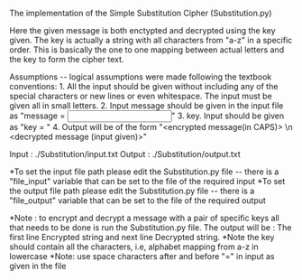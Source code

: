 The implementation of the Simple Substitution Cipher (Substitution.py)

Here the given message is both enctypted and decrypted using the key given. The key is actually a string with all characters from "a-z" in a specific order. This is basically the one to one mapping between actual letters and the key to form the cipher text.

Assumptions -- logical assumptions were made following the textbook conventions:
    1. All the input should be given without including any of the special characters or new lines or even whitespace. The input must be given all in small letters. 
    2. Input message should be given in the input file as "message = <input message to encrypt and decrypt back>"
    3. key. Input should be given as "key = <key value> "
    4. Output will be of the form "<encrypted message(in CAPS)> \n <decrypted message (input given)>"

Input : ./Substitution/input.txt
Output : ./Substitution/output.txt

*To set the input file path please edit the Substitution.py file -- there is a "file_input" variable that can be set to the file of the required input
*To set the output file path please edit the Substitution.py file -- there is a "file_output" variable that can be set to the file of the required output

*Note : to encrypt and decrypt a message with a pair of specific keys all that needs to be done is run the Substitution.py file. The output will be : The first line Encrypted string and next line Decrypted string.
*Note the key should contain all the characters, i.e, alphabet mapping from a-z in lowercase
*Note: use space characters after and before "=" in input as given in the file
